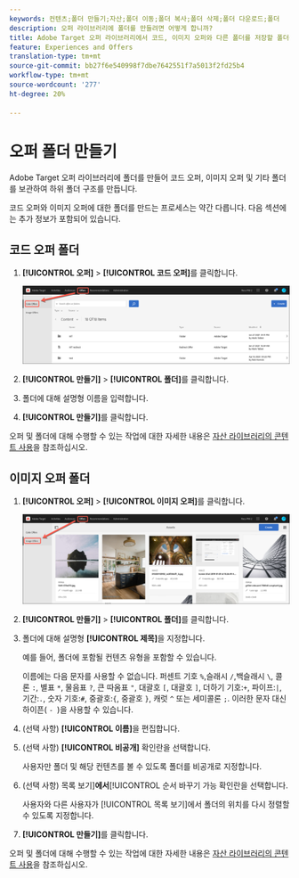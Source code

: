 ```yaml
---
keywords: 컨텐츠;폴더 만들기;자산;폴더 이동;폴더 복사;폴더 삭제;폴더 다운로드;폴더
description: 오퍼 라이브러리에 폴더를 만들려면 어떻게 합니까?
title: Adobe Target 오퍼 라이브러리에서 코드, 이미지 오퍼와 다른 폴더를 저장할 폴더를 만드는 방법을 알아봅니다.
feature: Experiences and Offers
translation-type: tm+mt
source-git-commit: bb27f6e540998f7dbe7642551f7a5013f2fd25b4
workflow-type: tm+mt
source-wordcount: '277'
ht-degree: 20%

---
```



# 오퍼 폴더 만들기

Adobe Target 오퍼 라이브러리에 폴더를 만들어 코드 오퍼, 이미지 오퍼 및 기타 폴더를 보관하여 하위 폴더 구조를 만듭니다.

코드 오퍼와 이미지 오퍼에 대한 폴더를 만드는 프로세스는 약간 다릅니다. 다음 섹션에는 추가 정보가 포함되어 있습니다.

## 코드 오퍼 폴더

1. **[!UICONTROL 오퍼]** > **[!UICONTROL 코드 오퍼]**&#x200B;를 클릭합니다.

   ![코드 오퍼 탭](/help/c-experiences/c-manage-content/assets/code-offers-tab.png)

1. **[!UICONTROL 만들기]** > **[!UICONTROL 폴더]**&#x200B;를 클릭합니다.

1. 폴더에 대해 설명형 이름을 입력합니다.

1. **[!UICONTROL 만들기]**&#x200B;를 클릭합니다.

오퍼 및 폴더에 대해 수행할 수 있는 작업에 대한 자세한 내용은 [자산 라이브러리의 콘텐트 사용](/help/c-experiences/c-manage-content/assets-working.md)을 참조하십시오.

## 이미지 오퍼 폴더

1. **[!UICONTROL 오퍼]** > **[!UICONTROL 이미지 오퍼]**&#x200B;를 클릭합니다.

   ![이미지 오퍼 탭](/help/c-experiences/c-manage-content/assets/image-offers-tab.png)

1. **[!UICONTROL 만들기]** > **[!UICONTROL 폴더]**&#x200B;를 클릭합니다.
1. 폴더에 대해 설명형 **[!UICONTROL 제목]**&#x200B;을 지정합니다.

   예를 들어, 폴더에 포함될 컨텐츠 유형을 포함할 수 있습니다.

   이름에는 다음 문자를 사용할 수 없습니다. 퍼센트 기호 `%`,슬래시 `/`,백슬래시 `\`, 콜론 `:`, 별표 `*`, 물음표 `?`, 큰 따옴표 `"`, 대괄호 `[`, 대괄호 `]`, 더하기 기호:`+`, 파이프:`|`, 기간:`.`, 숫자 기호:`#`, 중괄호:`{`, 중괄호 `}`, 캐럿 `^` 또는 세미콜론 `;`. 이러한 문자 대신 하이픈( `- `)을 사용할 수 있습니다.

1. (선택 사항) **[!UICONTROL 이름]**&#x200B;을 편집합니다.
1. (선택 사항) **[!UICONTROL 비공개]** 확인란을 선택합니다.

   사용자만 폴더 및 해당 컨텐츠를 볼 수 있도록 폴더를 비공개로 지정합니다.

1. (선택 사항) 목록 보기&#x200B;]**에서**[!UICONTROL &#x200B;순서 바꾸기 가능 확인란을 선택합니다.

   사용자와 다른 사용자가 [!UICONTROL 목록 보기]에서 폴더의 위치를 다시 정렬할 수 있도록 지정합니다.

1. **[!UICONTROL 만들기]**&#x200B;를 클릭합니다.

오퍼 및 폴더에 대해 수행할 수 있는 작업에 대한 자세한 내용은 [자산 라이브러리의 콘텐트 사용](/help/c-experiences/c-manage-content/assets-working.md)을 참조하십시오.
